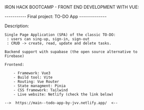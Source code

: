 IRON HACK BOOTCAMP - FRONT END DEVELOPMENT WITH VUE:

----------- Final project: TO-DO App --------------

Description: 

    Single Page Application (SPA) of the classic TO-DO:
     : users can sing-up, sign-in, sign-out
     : CRUD -> create, read, update and delete tasks. 

    Backend support with supabase (the open source alternative to Firebase)

    Frontend: 

        - Framework: Vue3
        - Build tool: Vite
        - Routing: Vue Router
        - State managment: Pinia
        - CSS framework: Tailwind
        - Live website: Netlify (check the link below)

    -->  https://main--todo-app-by-jvv.netlify.app/  <--



